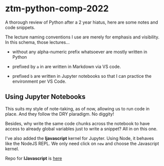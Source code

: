 # ztm-python-comp-2022

A thorough review of Python after a 2 year hiatus, here are some notes and code snippets.

The lecture naming conventions I use are merely for emphasis and visibility. In this schema, those lectures...

- without any alpha-numeric prefix whatsoever are mostly written in Python

- prefixed by `a` in are written in Markdown via VS code.

- prefixed `b` are written in Jupyter notebooks so that I can practice the environment per VS Code.

## Using Jupyter Notebooks

This suits my style of note-taking, as of now, allowing us to run code in place. And they follow the DRY plaradigm. No diggity!

Besides, why write the same code chunks across the notebook to have access to already global variables just to write a snippet? All in on this one.

I've also added the __Ijavascript__ kernel for Jupyter. Using Node, it behaves like the NodeJS REPL. We only need click on `new` and choose the Javascript kernel.

Repo for __IJavascript__ is [here](https://github.com/n-riesco/ijavascript)
